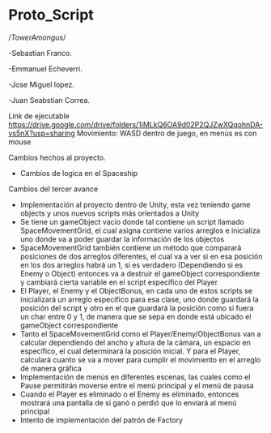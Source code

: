 # Proto_Script

/*TowerAmongus*/


-Sebastian Franco.

-Emmanuel Echeverri. 

-Jose Miguel lopez.

-Juan Seabstian Correa.

Link de ejecutable
https://drive.google.com/drive/folders/1iMLkQ6OA9d02P2QJZwXQqohnDA-vs5nX?usp=sharing
Movimiento: WASD dentro de juego, en menús es con mouse

Cambios hechos al proyecto.
- Cambios de logica en el Spaceship

Cambios del tercer avance
- Implementación al proyecto dentro de Unity, esta vez teniendo game objects y unos nuevos scripts más orientados a Unity
- Se tiene un gameObject vacío donde tal contiene un script llamado SpaceMovementGrid, el cual asigna contiene varios arreglos e inicializa uno donde va a poder guardar la información de los objectos
- SpaceMovementGrid también contiene un método que comparará posiciones de dos arreglos diferentes, el cual va a ver si en esa posición en los dos arreglos habrá un 1, si es verdadero (Dependiendo si es Enemy o Object) entonces va a destruir el gameObject correspondiente y cambiará cierta variable en el script específico del Player
- El Player, el Enemy y el ObjectBonus, en cada uno de estos scripts se inicializará un arreglo especifico para esa clase, uno donde guardará la posición del script y otro en el que guardará la posición como si fuera un char entre 0 y 1, de manera que se sepa en donde está ubicado el gameObject correspondiente
- Tanto el SpaceMovementGrid como el Player/Enemy/ObjectBonus van a calcular dependiendo del ancho y altura de la cámara, un espacio en específico, el cual determinará la posición inicial. Y para el Player, calculará cuanto se va a mover para cumplir el movimiento en el arreglo de manera gráfica
- Implementación de menús en diferentes escenas, las cuales como el Pause permitirán moverse entre el menú principal y el menú de pausa
- Cuando el Player es eliminado o el Enemy es eliminado, entonces mostrará una pantalla de si ganó o perdió que lo enviará al menú principal
- Intento de implementación del patrón de Factory
